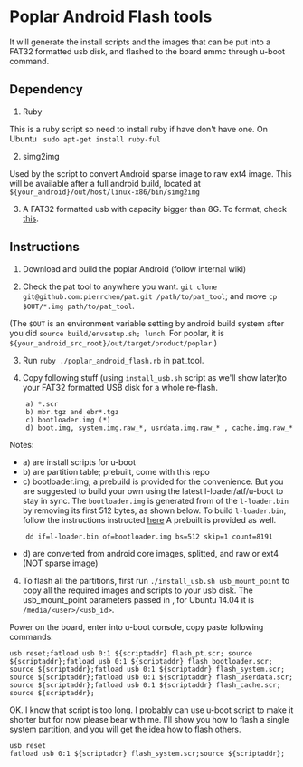# Poplar Android Flash tools

It will generate the install scripts and the images that can be put into a FAT32 formatted usb disk, and flashed to the board emmc through u-boot command.

## Dependency

1. Ruby

This is a ruby script so need to install ruby if have don't have one.
On Ubuntu ` sudo apt-get install ruby-ful`

2. simg2img

Used by the script to convert Android sparse image to raw ext4 image. This will be available after a full android build, located at `${your_android}/out/host/linux-x86/bin/simg2img`

3. A FAT32 formatted usb with capacity bigger than 8G. To format, check [this](https://askubuntu.com/questions/22381/how-to-format-a-usb-flash-drive).

## Instructions

1. Download and build the poplar Android (follow internal wiki)

2. Check the pat tool to anywhere you want. `git clone git@github.com:pierrchen/pat.git /path/to/pat_tool`; and move `cp $OUT/*.img path/to/pat_tool`. 

(The `$OUT` is an environment variable setting by android build system after you did `source build/envsetup.sh; lunch`. For poplar, it is `${your_android_src_root}/out/target/product/poplar`.) 

3. Run `ruby ./poplar_android_flash.rb` in pat_tool.

4. Copy following stuff (using `install_usb.sh` script as we'll show later)to your FAT32 formatted USB disk for a whole re-flash. 

```
    a) *.scr
    b) mbr.tgz and ebr*.tgz
    c) bootloader.img (*)
    d) boot.img, system.img.raw_*, usrdata.img.raw_* , cache.img.raw_*
```

Notes:

- a) are install scripts for u-boot
- b) are partition table; prebuilt, come with this repo
- c) bootloader.img; a prebuild is provided for the convenience. But you are suggested to build your own using the latest l-loader/atf/u-boot to stay in sync. The `bootloader.img` is generated from of the `l-loader.bin` by removing its first 512 bytes, as shown below. To build `l-loader.bin`, follow the instructions instructed [here](https://github.com/Linaro/poplar-tools/blob/latest/build_instructions.md)
A prebuilt is provided as well.

```
    dd if=l-loader.bin of=bootloader.img bs=512 skip=1 count=8191
```

- d) are converted from android core images, splitted, and raw or ext4 (NOT sparse image)

4. To flash all the partitions, first run `./install_usb.sh usb_mount_point` to copy all the required images and scripts to your usb disk. The usb_mount_point parameters passed in , for Ubuntu 14.04 it is `/media/<user>/<usb_id>`.

Power on the board, enter into u-boot console, copy paste following commands:

```
usb reset;fatload usb 0:1 ${scriptaddr} flash_pt.scr; source ${scriptaddr};fatload usb 0:1 ${scriptaddr} flash_bootloader.scr; source ${scriptaddr};fatload usb 0:1 ${scriptaddr} flash_system.scr; source ${scriptaddr};fatload usb 0:1 ${scriptaddr} flash_userdata.scr; source ${scriptaddr};fatload usb 0:1 ${scriptaddr} flash_cache.scr; source ${scriptaddr};
```

OK. I know that script is too long. I probably can use u-boot script to make it shorter but for now please bear with me. I'll show you how to flash a single system partition, and you will get the idea how to flash others.

```
usb reset
fatload usb 0:1 ${scriptaddr} flash_system.scr;source ${scriptaddr};
```